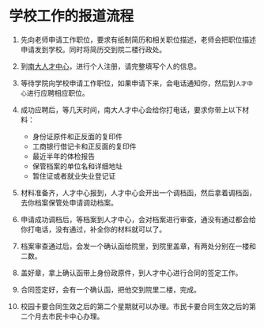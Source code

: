 # 学校工作的报道流程

1. 先向老师申请工作职位，要求有纸制简历和相关职位描述，老师会把职位描述申请发到学校。同时将简历交到院二楼行政处。

2. 到[南大人才中心](http://jshr.nju.edu.cn/www/index3.htm)，进行个人注册，请完整填写个人的信息。

3. 等待学院向学校申请工作职位，如果申请下来，会电话通知你，然后到`人才中心`进行应聘相应职位。

4. 成功应聘后，等几天时间，南大人才中心会给你打电话，要求你带上以下材料：
    * 身份证原件和正反面的复印件
    * 工商银行借记卡和正反面的复印件
    * 最近半年的体检报告
    * 保管档案的单位名和详细地址
    * 暂住证或者就业失业登记证

5. 材料准备齐，人才中心报到，人才中心会开出一个调档函，然后拿着调档函，去你档案保管处申请调动档案。

6. 申请成功调档后，等档案到人才中心，会对档案进行审查，通没有通过都会给你打电话，没有通过，补全你的材料就可以了。

7. 档案审查通过后，会发一个确认函给院里，到院里盖章，有两处分别在一楼和二数。

8. 盖好章，拿上确认函带上身份政原件，到人才中心进行合同的签定工作。

9. 合同签定好，会有一个确认函，把他交到院里二楼，完成。

10. 校园卡要合同生效之后的第二个星期就可以办理。市民卡要合同生效之后的第二个月去市民卡中心办理。